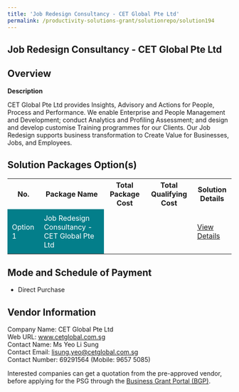 ```yaml
---
title: 'Job Redesign Consultancy - CET Global Pte Ltd'
permalink: /productivity-solutions-grant/solutionrepo/solution194
---
```


## Job Redesign Consultancy - CET Global Pte Ltd

## Overview

**Description**

CET Global Pte Ltd provides Insights, Advisory and Actions for People, Process and Performance. We enable Enterprise and People Management and Development; conduct Analytics and Profiling Assessment; and design and develop customise Training programmes for our Clients. Our Job Redesign supports business transformation to Create Value for Businesses, Jobs, and Employees.

## Solution Packages Option(s)

<table>
<tr>
<th><b>No.</b></th>
<th><b>Package Name</b></th>
<th><b>Total Package Cost</b></th>
<th><b>Total Qualifying Cost</b></th>
<th><b>Solution Details</b></th>
</tr>
<tr>
<td style='padding: 10px; background-color: #037E8A; color: #FFFFFF;'>Option 1</td>
<td style='padding: 10px; background-color: #037E8A; color: #FFFFFF;'>Job Redesign Consultancy - CET Global Pte Ltd </td>
<td style='padding: 10px;'> </td>
<td style='padding: 10px;'> </td>
<td style='padding: 10px;'><a href='/images/psg/CaseStudybyCETGlobalPteLtd_v1.pdf.pdf' target='_blank'>View Details</a></td>
</tr>
</table>

## Mode and Schedule of Payment

 - Direct Purchase

## Vendor Information

 Company Name: CET Global Pte Ltd<br>Web URL: www.cetglobal.com.sg <br>Contact Name: Ms Yeo Li Sung<br>Contact Email: lisung.yeo@cetglobal.com.sg<br>Contact Number: 69291564 (Mobile: 9657 5085)

Interested companies can get a quotation from the pre-approved vendor, before applying for the PSG through the <a href='https://www.businessgrants.gov.sg/' target='_blank' rel='noopener'>Business Grant Portal (BGP)</a>.

<script src="/jquery/resize-tables.js"></script>
